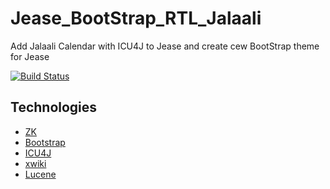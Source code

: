 # Jease_BootStrap_RTL_Jalaali
Add Jalaali Calendar with ICU4J to Jease and create cew BootStrap theme for Jease

[![Build Status](https://travis-ci.org/mmghasemi/Jease_BootStrap_RTL_Jalaali.svg?branch=master)](https://travis-ci.org/mmghasemi/Jease_BootStrap_RTL_Jalaali)


Technologies
------------

* [ZK](http://zk.org)
* [Bootstrap](http://getbootstrap.com/)
* [ICU4J](http://)
* [xwiki](http://)
* [Lucene](http://lucene.apache.com)